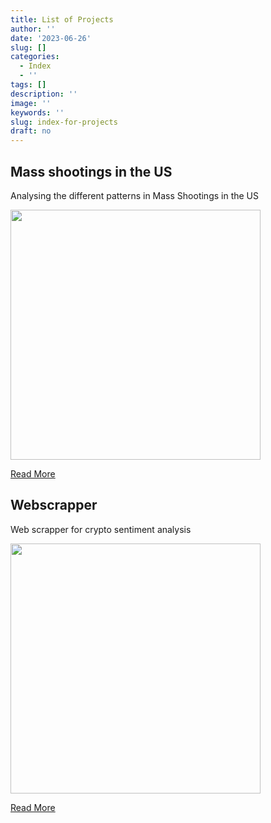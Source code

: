 ```yaml
---
title: List of Projects
author: ''
date: '2023-06-26'
slug: []
categories:
  - Index
  - ''
tags: []
description: ''
image: ''
keywords: ''
slug: index-for-projects
draft: no
---
```


## Mass shootings in the US

Analysing the different patterns in Mass Shootings in the US

<img src="/img/blogs/Boxplots.png" width="400px">

<a href="/blogs/risk_return" class="button">Read More</a>

## Webscrapper

Web scrapper for crypto sentiment analysis 

<img src="/img/blogs/Fx_image.jpg" width="400px">

<a href="/blogs/webscrapper" class="button">Read More</a>

